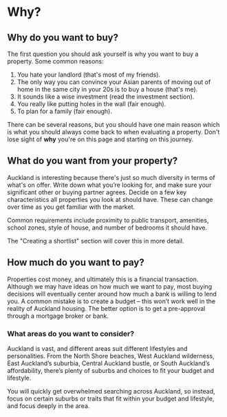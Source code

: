 # Why?

## Why do you want to buy?

The first question you should ask yourself is why you want to buy a property. Some common reasons:

1. You hate your landlord (that's most of my friends).
2. The only way you can convince your Asian parents of moving out of home in the same city in your 20s is to buy a house (that's me).
3. It sounds like a wise investment (read the investment section).
4. You really like putting holes in the wall (fair enough).
5. To plan for a family (fair enough).

There can be several reasons, but you should have one main reason which is what you should always come back to when evaluating a property. Don't lose sight of **why** you're on this page and starting on this journey.

## What do you want from your property?

Auckland is interesting because there's just so much diversity in terms of what's on offer. Write down what you’re looking for, and make sure your significant other or buying partner agrees. Decide on a few key characteristics all properties you look at should have. These can change over time as you get familiar with the market.

Common requirements include proximity to public transport, amenities, school zones, style of house, and number of bedrooms it should have.

The "Creating a shortlist" section will cover this in more detail.

## How much do you want to pay?

Properties cost money, and ultimately this is a financial transaction. Although we may have ideas on how much we want to pay, most buying decisions will eventually center around how much a bank is willing to lend you. A common mistake is to create a budget – this won’t work well in the reality of Auckland housing. The better option is to get a pre-approval through a mortgage broker or bank. &#x20;

### What areas do you want to consider?

Auckland is vast, and different areas suit different lifestyles and personalities. From the North Shore beaches, West Auckland wilderness, East Auckland’s suburbia, Central Auckland bustle, or South Auckland’s affordability, there’s plenty of suburbs and choices to fit your budget and lifestyle.

You will quickly get overwhelmed searching across Auckland, so instead, focus on certain suburbs or traits that fit within your budget and lifestyle, and focus deeply in the area.

